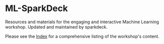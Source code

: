 # ML-SparkDeck
Resources and materials for the engaging and interactive Machine Learning workshop. Updated and maintained by sparkdeck.

Please see the [Index](Index.ipynb) for a comprehensive listing of the workshop's content.